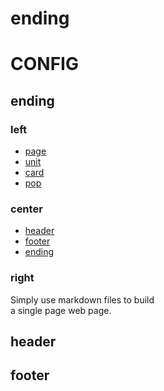 # ending

# CONFIG

## ending

### left

- [page](index.php?f=page)
- [unit](index.php?f=unit)
- [card](index.php?f=card)
- [pop](index.php?f=pop)

### center

- [header](index.php?f=header)
- [footer](index.php?f=footer)
- [ending](index.php?f=ending)

### right

Simply use markdown files to build  
a single page web page.

## header
## footer